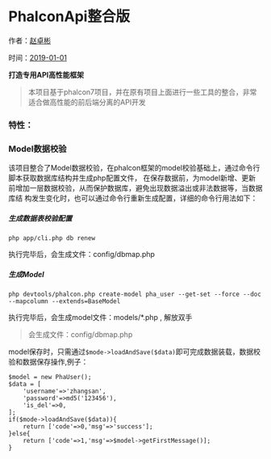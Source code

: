 # PhalconApi整合版

作者：[赵卓彬](http://boystar.cn)

时间：[2019-01-01](#)

**打造专用API高性能框架**

>本项目基于phalcon7项目，并在原有项目上面进行一些工具的整合，非常适合做高性能的前后端分离的API开发

### 特性：

### Model数据校验
该项目整合了Model数据校验，在phalcon框架的model校验基础上，通过命令行脚本获取数据库结构并生成php配置文件，
在保存数据前，为model新增、更新前增加一层数据校验，从而保护数据库，避免出现数据溢出或非法数据等，当数据库结
构发生变化时，也可以通过命令行重新生成配置，详细的命令行用法如下：

##### 生成数据表校验配置
```
php app/cli.php db renew
```
执行完毕后，会生成文件：config/dbmap.php

##### 生成Model
```
php devtools/phalcon.php create-model pha_user --get-set --force --doc --mapcolumn --extends=BaseModel
```
执行完毕后，会生成model文件：models/*.php , 解放双手

> 会生成文件：config/dbmap.php

model保存时，只需通过`$mode->loadAndSave($data)`即可完成数据装载，数据校验和数据保存操作,例子：

```
$model = new PhaUser();
$data = [
    'username'=>'zhangsan',
    'password'=>md5('123456'),
    'is_del'=>0,
];
if($mode->loadAndSave($data)){
    return ['code'=>0,'msg'=>'success'];
}else{
    return ['code'=>1,'msg'=>$model->getFirstMessage()];
}
``` 
